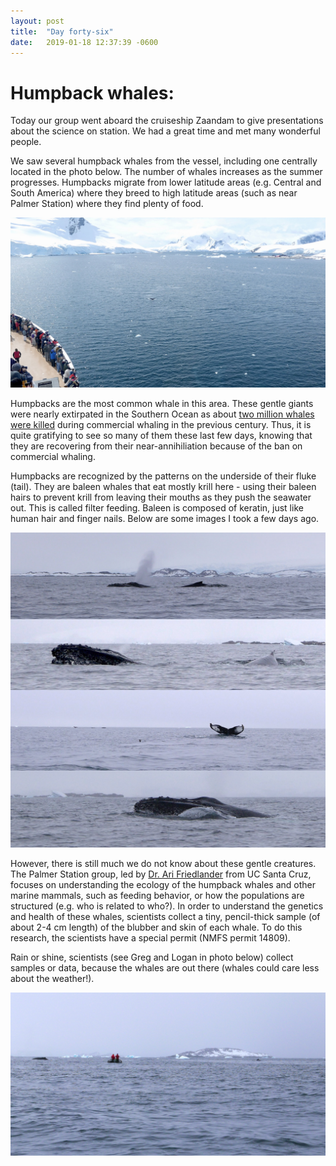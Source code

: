 ```yaml
---
layout: post
title:  "Day forty-six"
date:   2019-01-18 12:37:39 -0600
---
```

# Humpback whales: 
Today our group went aboard the cruiseship Zaandam to give presentations about the science on station. We had a great time and met many wonderful people. 

We saw several humpback whales from the vessel, including one centrally located in the photo below. The number of whales increases as the summer progresses. Humpbacks migrate from lower latitude areas (e.g. Central and South America) where they breed to high latitude areas (such as near Palmer Station) where they find plenty of food.

![Humpback whale from Zaandam](/assets/blog_photos/190118/Whale_from_Zaandam.jpg)

Humpbacks are the most common whale in this area. These gentle giants were nearly extirpated in the Southern Ocean as about [two million whales were killed](https://pal.lternet.edu/research/components-labs/cetacean-component) during commercial whaling in the previous century. Thus, it is quite gratifying to see so many of them these last few days, knowing that they are recovering from their near-annihiliation because of the ban on commercial whaling. 

Humpbacks are recognized by the patterns on the underside of their fluke (tail). They are baleen whales that eat mostly krill here - using their baleen hairs to prevent krill from leaving their mouths as they push the seawater out. This is called filter feeding. Baleen is composed of keratin, just like human hair and finger nails. Below are some images I took a few days ago.

![Humpback whales on January 17](/assets/blog_photos/190118/Whales_190117.jpg)

However, there is still much we do not know about these gentle creatures. The Palmer Station group, led by [Dr. Ari Friedlander](https://btbel.pbsci.ucsc.edu/people/principal-investigator/) from UC Santa Cruz, focuses on understanding the ecology of the humpback whales and other marine mammals, such as feeding behavior, or how the populations are structured (e.g. who is related to who?). In order to understand the genetics and health of these whales, scientists collect a tiny, pencil-thick sample (of about 2-4 cm length) of the blubber and skin of each whale. To do this research, the scientists have a special permit (NMFS permit 14809). 

Rain or shine, scientists (see Greg and Logan in photo below) collect samples or data, because the whales are out there (whales could care less about the weather!).

![Logan and Greg](/assets/blog_photos/190118/whalers_190117.jpg)

